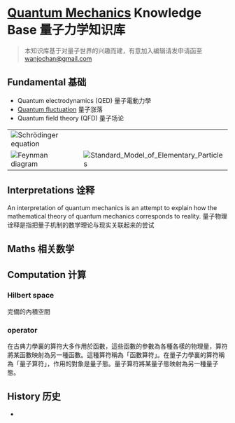 # [Quantum Mechanics](https://github.com/SZU-BDI/quantum_mechanics_knowledge_base/wiki/Quantum-Mechanics) Knowledge Base 量子力学知识库

> 本知识库基于对量子世界的兴趣而建，有意加入编辑请发申请函至 wanjochan@gmail.com

## Fundamental 基础

* Quantum electrodynamics (QED) 量子電動力學
* [Quantum fluctuation](https://github.com/SZU-BDI/quantum_mechanics_knowledge_base/wiki/Quantum-fluctuation) 量子涨落
* Quantum field theory (QFD) 量子场论

|  |  |
| -- | -- | 
| ![Schrödinger equation](https://wikimedia.org/api/rest_v1/media/math/render/svg/0de8741a7d26ae98689c7b3339e97dfafea9fd26) | |
|![Feynman diagram](https://upload.wikimedia.org/wikipedia/commons/thumb/1/1f/Feynmann_Diagram_Gluon_Radiation.svg/574px-Feynmann_Diagram_Gluon_Radiation.svg.png) | ![Standard_Model_of_Elementary_Particles](https://upload.wikimedia.org/wikipedia/commons/thumb/0/00/Standard_Model_of_Elementary_Particles.svg/600px-Standard_Model_of_Elementary_Particles.svg.png) |


## Interpretations 诠释

An interpretation of quantum mechanics is an attempt to explain how the mathematical theory of quantum mechanics corresponds to reality. 量子物理诠释是指把量子机制的数学理论与现实关联起来的尝试

## Maths 相关数学

## Computation 计算

### Hilbert space

完備的內積空間

### operator

在古典力學裏的算符大多作用於函數，這些函數的參數為各種各樣的物理量，算符將某函數映射為另一種函數。這種算符稱為「函數算符」。在量子力學裏的算符稱為「量子算符」，作用的對象是量子態。量子算符將某量子態映射為另一種量子態。


## History 历史

* 
